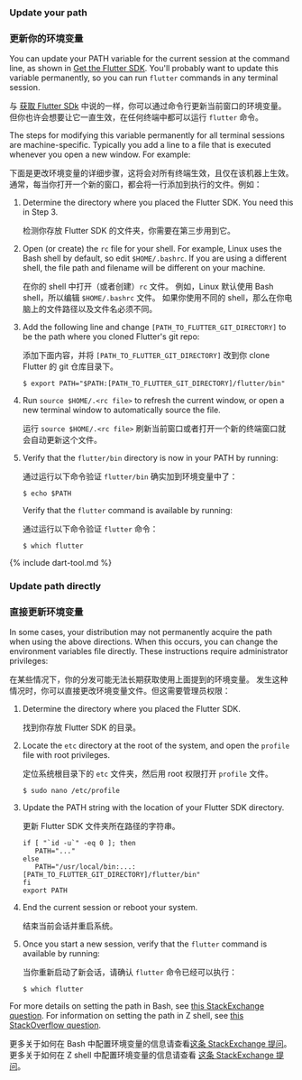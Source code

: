 ### Update your path

### 更新你的环境变量

You can update your PATH variable for the current session at
the command line, as shown in [Get the Flutter SDK][].
You'll probably want to update this variable permanently,
so you can run `flutter` commands in any terminal session.

与 [获取 Flutter SDk][Get the Flutter SDK] 中说的一样，你可以通过命令行更新当前窗口的环境变量。但你也许会想要让它一直生效，在任何终端中都可以运行 `flutter` 命令。

The steps for modifying this variable permanently for
all terminal sessions are machine-specific.
Typically you add a line to a file that is executed
whenever you open a new window. For example:

下面是更改环境变量的详细步骤，这将会对所有终端生效，且仅在该机器上生效。
通常，每当你打开一个新的窗口，都会将一行添加到执行的文件。例如：

 1. Determine the directory where you placed the Flutter SDK.
    You need this in Step 3.

    检测你存放 Flutter SDK 的文件夹，你需要在第三步用到它。

 2. Open (or create) the `rc` file for your shell.
    For example, Linux uses the Bash shell by default,
    so edit `$HOME/.bashrc`.
    If you are using a different shell, the file path
    and filename will be different on your machine.

    在你的 shell 中打开（或者创建）`rc` 文件。
    例如，Linux 默认使用 Bash shell，所以编辑 `$HOME/.bashrc` 文件。
    如果你使用不同的 shell，那么在你电脑上的文件路径以及文件名必须不同。

 3. Add the following line and change
    `[PATH_TO_FLUTTER_GIT_DIRECTORY]` to be
    the path where you cloned Flutter's git repo:

    添加下面内容，并将 `[PATH_TO_FLUTTER_GIT_DIRECTORY]` 改到你 clone Flutter 的 git 仓库目录下。

    ```terminal
    $ export PATH="$PATH:[PATH_TO_FLUTTER_GIT_DIRECTORY]/flutter/bin"
    ```

 4. Run `source $HOME/.<rc file>`
    to refresh the current window,
    or open a new terminal window to
    automatically source the file.

    运行 `source $HOME/.<rc file>` 刷新当前窗口或者打开一个新的终端窗口就会自动更新这个文件。

 5. Verify that the `flutter/bin` directory
    is now in your PATH by running:

    通过运行以下命令验证 `flutter/bin` 确实加到环境变量中了：

    ```terminal
    $ echo $PATH
    ```
    Verify that the `flutter` command is available by running:

    通过运行以下命令验证 `flutter` 命令：

    ```terminal
    $ which flutter
    ```

{% include dart-tool.md %}

### Update path directly

### 直接更新环境变量

In some cases, your distribution may not permanently acquire
the path when using the above directions. When this occurs,
you can change the environment variables file directly.
These instructions require administrator privileges:

在某些情况下，你的分发可能无法长期获取使用上面提到的环境变量。
发生这种情况时，你可以直接更改环境变量文件。但这需要管理员权限：

   1. Determine the directory where you placed the Flutter SDK.

      找到你存放 Flutter SDK 的目录。

   2. Locate the `etc` directory at the root of the system,
      and open the `profile` file with root privileges.

      定位系统根目录下的 `etc` 文件夹，然后用 root 权限打开 `profile` 文件。

        ```terminal
        $ sudo nano /etc/profile
        ```
   3. Update the PATH string with the location of your
      Flutter SDK directory.

      更新 Flutter SDK 文件夹所在路径的字符串。

      ```shell
      if [ "`id -u`" -eq 0 ]; then
         PATH="..."
      else
         PATH="/usr/local/bin:...:[PATH_TO_FLUTTER_GIT_DIRECTORY]/flutter/bin"
      fi
      export PATH
      ```

   4. End the current session or reboot your system.

      结束当前会话并重启系统。

   5. Once you start a new session, verify that the
      `flutter` command is available by running:

      当你重新启动了新会话，请确认 `flutter` 命令已经可以执行：

      ```terminal
      $ which flutter
      ```

For more details on setting the path in Bash,
see [this StackExchange question][bash].
For information on setting the path in Z shell,
see [this StackOverflow question][zsh].

更多关于如何在 Bash 中配置环境变量的信息请查看[这条 StackExchange 提问][bash]。
更多关于如何在 Z shell 中配置环境变量的信息请查看 [这条 StackExchange 提问][zsh]。


[Get the Flutter SDK]: #get-sdk
[bash]: https://unix.stackexchange.com/questions/26047/how-to-correctly-add-a-path-to-path
[zsh]: https://stackoverflow.com/questions/11530090/adding-a-new-entry-to-the-path-variable-in-zsh
